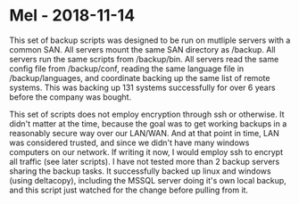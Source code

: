 # Mel - 2018-11-14
This set of backup scripts was designed to be run on mutliple servers with a
common SAN. All servers mount the same SAN directory as /backup. All servers
run the same scripts from /backup/bin. All servers read the same config file
from /backup/conf, reading the same language file in /backup/languages, and 
coordinate backing up the same list of remote systems. This was backing up 
131 systems successfully for over 6 years before the company was bought.

This set of scripts does not employ encryption through ssh or otherwise. It
didn't matter at the time, because the goal was to get working backups in a
reasonably secure way over our LAN/WAN. And at that point in time, LAN was
considered trusted, and since we didn't have many windows computers on our 
network. If writing it now, I would employ ssh to encrypt all traffic (see 
later scripts). I have not tested more than 2 backup servers sharing the 
backup tasks. It successfully backed up linux and windows (using deltacopy), 
including the MSSQL server doing it's own local backup, and this script just 
watched for the change before pulling from it.

